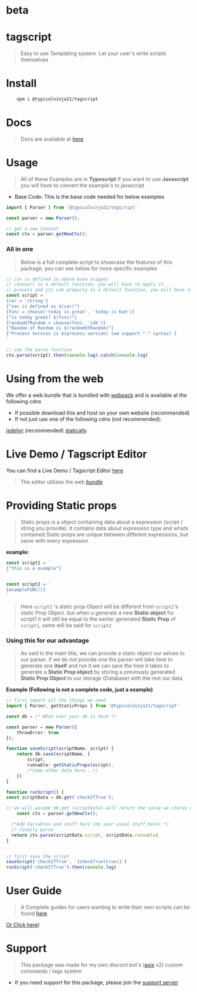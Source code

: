 
# beta
# tagscript

> Easy to use Templating system. Let your user's write scripts themselves

# Install

```diff
	npm i @typicalninja21/tagscript
```

# Docs

> Docs are available at [here](https://typicalninja493.github.io/tagscript/)

# Usage

> All of these Examples are in **Typescript** If you want to use **Javascript** you will have to convert the example's to javascript

* Base Code: This is the base code needed for below examples

```ts
import { Parser } from '@typicalninja21/tagscript'

const parser = new Parser();

// get a new Context
const ctx = parser.getNewCtx();
```

### All in one
> Below is a full complete script to showcase the features of this package, you can see below for more specific examples

```ts
// ctx is defined in above base snippet
// choose() is a default function, you will have to apply it
// process and its sub property is a default function, you will have to apply it
const script = `
{var = 'string'}
{"var is defined as $(var)"}
{func = choose('today is great', 'today is bad')}
{"is today great? $(func)"}
{randomOfRandom = choose(func, 'idk')}
{"Random of Random is $(randomOfRandom)"}
{"Process Version is $(process.version) (we support "." syntax) }
`

// use the parse function
ctx.parse(script).then(console.log).catch(console.log)
```

# Using from the web

We offer a web bundle that is bundled with [webpack](https://webpack.js.org/) and is available at the following cdns

* If possible download this and host on your own website (recommended)
* If not just use one of the following cdns (not recommended):

[jsdelivr](https://cdn.jsdelivr.net/gh/typicalninja493/tagscript@beta/web/bundle.js) (recommended)
[statically](https://cdn.statically.io/gh/typicalninja493/tagscript@beta/web/bundle.js)

# Live Demo / Tagscript Editor

You can find a Live Demo / Tagscript Editor [here](https://typicalninja493.github.io/tagscript/editor.html)

> The editor utilizes the web [bundle](#using-from-the-web) 
# Providing Static props

> Static props is a object containing data about a expression (script / string you provide). it contains data about expression type and whats contained.Static props are unique between different expressions, but same with every expression

**example:**

```ts
const script1 = `
{"this is a example"}
`

const script2 = `
{exampleFUNC()}
`
```

> Here `script1` 's static prop Object will be different from `script2`'s static Prop Object. but when u generate a new **Static object** for script1 it will still be equal to the earlier generated **Static Prop** of `script1`, same will be said for `script2`


### Using this for our advantage

> As said in the main title, we can provide a static object our selves to our parser. if we do not provide one the parser will take time to generate one **itself** and run it.we can save the time it takes to generate a **Static Prop object** by storing a previously generated **Static Prop Object** to our storage (Database) with the rest our data 

**Example (Following is not a complete code, just a example)**

```ts
// first import all the things we need
import { Parser, getStaticProps } from '@typicalninja21/tagscript'

const db = /* What ever your db is here */

const parser = new Parser({
	throwError: true
});

function saveScript(scriptName, script) {
	return db.save(scriptName, {
		script,
		runnable: getStaticProps(script),
		/*Some other data here...*/
	})
}

function runScript() {
const scriptData = db.get('checkIfTrue');

// we will assume db.get (scriptData) will return the value we stores using saveScript()
	const ctx = parser.getNewCtx();

  /*Add Variables and stuff here (do your usual stuff here) */
  // finally parse
  return ctx.parse(scriptData.script, scriptData.runnable)
}


// first save the script
saveScript('checkIfTrue', `{checkTrue(true)}`)
runScript('checkIfTrue').then(console.log)
```

# User Guide

> A Complete guides for users wanting to write their own scripts can be found [here](https://typicalninja493.github.io/tagscript/guide.html)

[Or Click here](https://typicalninja493.github.io/tagscript/guide.html))
# Support

> This package was made for my own discord bot's ([axix](https://axixbot.cf) v2) custom commands / tags system

* If you need support for this package, please join the [support server](https://discord.com/invite/HVnGtzMaW4)